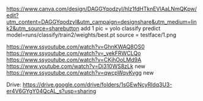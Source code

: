 https://www.canva.com/design/DAGGYqodzyI/hlz1fdHTknEVlAaLNmQKpw/edit?utm_content=DAGGYqodzyI&utm_campaign=designshare&utm_medium=link2&utm_source=sharebutton
add 1 pic = yolo classify predict model=runs/classify/train2/weights/best.pt source = testface/1.png

https://www.ssyoutube.com/watch?v=GhnKWAQ8OS0
https://www.ssyoutube.com/watch?v=_yekFRWCLQo
https://www.ssyoutube.com/watch?v=CKjhOoLMd9A
https://www.youtube.com/watch?v=Di310WS8zLk new
https://www.ssyoutube.com/watch?v=qwcpWqvKvgg new

Drive: https://drive.google.com/drive/folders/1sGEwNcyRIdq3U3-er4V6GYgY04QcAL_s?usp=sharing

